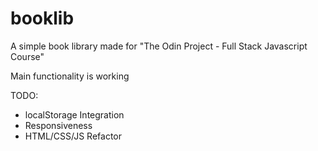 # booklib

A simple book library made for "The Odin Project - Full Stack Javascript Course"

Main functionality is working

TODO:

-   localStorage Integration
-   Responsiveness
-   HTML/CSS/JS Refactor
